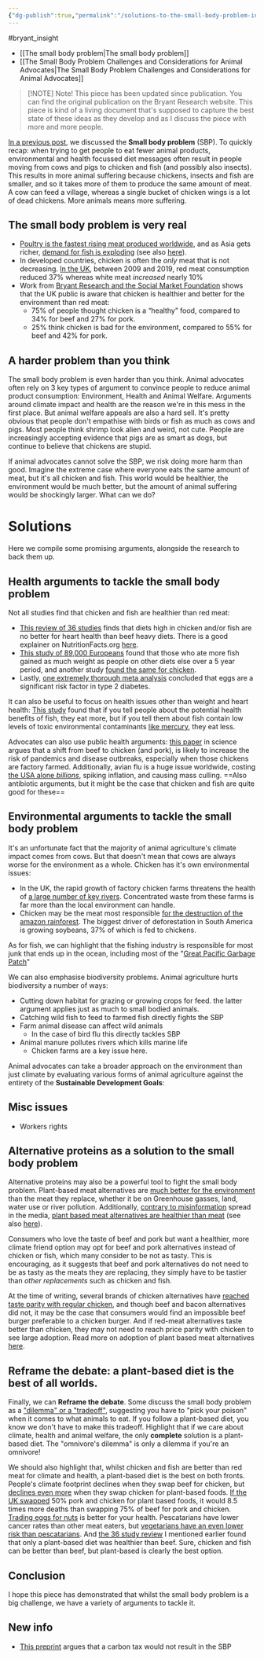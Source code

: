 ```yaml
---
{"dg-publish":true,"permalink":"/solutions-to-the-small-body-problem-insight-piece/","tags":["animal_feed","wild_animals - SE_asia"],"created":"2025-10-23T17:42:47.213+01:00","updated":"2025-10-23T19:20:34.079+01:00"}
---
```


#bryant_insight 

- [[The small body problem\|The small body problem]]
- [[The Small Body Problem Challenges and Considerations for Animal Advocates\|The Small Body Problem Challenges and Considerations for Animal Advocates]]

> [!NOTE] Note!
> This piece has been updated since publication. You can find the original publication on the Bryant Research website. This piece is kind of a living document that's supposed to capture the best state of these ideas as they develop and as I discuss the piece with more and more people. 



[In a previous post](https://bryantresearch.co.uk/insight-items/small-body-problem/), we discussed the **Small body problem** (SBP). To quickly recap: when trying to get people to eat fewer animal products, environmental and health focussed diet messages often result in people moving from cows and pigs to chicken and fish (and possibly also insects). This results in more animal suffering because chickens, insects and fish are smaller, and so it takes more of them to produce the same amount of meat. A cow can feed a village, whereas a single bucket of chicken wings is a lot of dead chickens. More animals means more suffering. 

## The small body problem is very real
- [Poultry is the fastest rising meat produced worldwide](https://ourworldindata.org/meat-production), and as Asia gets richer, [demand for fish is exploding](https://www.rsis.edu.sg/rsis-publication/rsis/growing-food-insecurity-asias-huge-appetite-for-fish-can-it-be-met/) (see also [here](https://gfi-apac.org/decoding-demand-the-appetite-for-alternative-proteins-in-southeast-asia/)). 
- In developed countries, chicken is often the *only* meat that is not decreasing. [In the UK](https://www.thelancet.com/journals/lanplh/article/PIIS2542-5196(21)00228-X/fulltext), between 2009 and 2019, red meat consumption reduced 37% whereas white meat *increased* nearly 10%
- Work from [Bryant Research and the Social Market Foundation](https://bryantresearch.co.uk/wp-content/uploads/2023/10/Chewing-It-Over.pdf) shows that the UK public is aware that chicken is healthier and better for the environment than red meat:
	- 75% of people thought chicken is a “healthy” food, compared to 34% for beef and 27% for pork.
	- 25% think chicken is bad for the environment, compared to 55% for beef and 42% for pork.
## A harder problem than you think
The small body problem is even harder than you think. Animal advocates often rely on 3 key types of argument to convince people to reduce animal product consumption: Environment, Health and Animal Welfare. Arguments around climate impact and health are the reason we're in this mess in the first place. But animal welfare appeals are also a hard sell. It's pretty obvious that people don't empathise with birds or fish as much as cows and pigs. Most people think shrimp look alien and weird, not cute. People are increasingly accepting evidence that pigs are as smart as dogs, but continue to believe that chickens are stupid.

If animal advocates cannot solve the SBP, we risk doing more harm than good. Imagine the extreme case where everyone eats the same amount of meat, but it's all chicken and fish. This world would be healthier, the environment would be much better, but the amount of animal suffering would be shockingly larger. What can we do?

# Solutions
Here we compile some promising arguments, alongside the research to back them up.

## Health arguments to tackle the small body problem

Not all studies find that chicken and fish are healthier than red meat: 
- [This review of 36 studies](https://pubmed.ncbi.nlm.nih.gov/30958719/) finds that diets high in chicken and/or fish are no better for heart health than beef heavy diets. There is a good explainer on NutritionFacts.org [here](https://nutritionfacts.org/video/switching-from-beef-to-chicken-fish-may-not-lower-cholesterol/). 
- [This study of 89,000 Europeans](https://www.cambridge.org/core/journals/british-journal-of-nutrition/article/fish-consumption-does-not-prevent-increase-in-waist-circumference-in-european-women-and-men/BDE1E00EA8566CA45C13AF93F6BC69F3) found that those who ate more fish gained as much weight as people on other diets else over a 5 year period, and another study [found the same for chicken](https://pubmed.ncbi.nlm.nih.gov/20592131/). 
- Lastly, [one extremely thorough meta analysis](https://link.springer.com/article/10.1007/s10654-017-0246-y) concluded that eggs are a significant risk factor in type 2 diabetes.

It can also be useful to focus on health issues other than weight and heart health: [This study](https://onlinelibrary.wiley.com/doi/abs/10.1111/j.1539-6924.2008.01075.x) found that if you tell people about the potential health benefits of fish, they eat more, but if you tell them about fish contain low levels of toxic environmental contaminants [like mercury](https://en.wikipedia.org/wiki/Mercury_in_fish#Health_effects_and_outcomes), they eat less.

Advocates can also use public health arguments: [this paper](https://www.science.org/doi/10.1126/sciadv.add6681) in science argues that a shift from beef to chicken (and pork), is likely to increase the risk of pandemics and disease outbreaks, especially when those chickens are factory farmed. Additionally, avian flu is a huge issue worldwide, costing [the USA alone *billions*](https://www.fairr.org/resources/reports/industry-reinfected-avian-flu), spiking inflation, and causing mass culling. ==Also antibiotic arguments, but it might be the case that chicken and fish are quite good for these==

## Environmental arguments to tackle the small body problem
It's an unfortunate fact that the majority of animal agriculture's climate impact comes from cows. But that doesn't mean that cows are always worse for the environment as a whole. Chicken has it's own environmental issues:

- In the UK, the rapid growth of factory chicken farms threatens the health of [a large number of key rivers](https://www.soilassociation.org/news/2024/march/12/the-uk-rivers-at-risk-from-chicken-industry-boom-2/). Concentrated waste from these farms is far more than the local environment can handle.
- Chicken may be the meat most responsible [for the destruction of the amazon rainforest](https://ourworldindata.org/drivers-of-deforestation#is-our-appetite-for-soy-driving-deforestation-in-the-amazon). The biggest driver of deforestation in South America is growing soybeans, 37% of which is fed to chickens.

As for fish, we can highlight that the fishing industry is responsible for most junk that ends up in the ocean, including most of the "[Great Pacific Garbage Patch](https://ourworldindata.org/plastic-great-pacific-garbage)"

We can also emphasise biodiversity problems. Animal agriculture hurts biodiversity a number of ways:
- Cutting down habitat for grazing or growing crops for feed. the latter argument applies just as much to small bodied animals.
- Catching wild fish to feed to farmed fish directly fights the SBP
- Farm animal disease can affect wild animals
	- In the case of bird flu this directly tackles SBP
- Animal manure pollutes rivers which kills marine life
	- Chicken farms are a key issue here.

Animal advocates can take a broader approach on the environment than just climate by evaluating various forms of animal agriculture against the entirety of the **Sustainable Development Goals**:

## Misc issues
- Workers rights
## Alternative proteins as a solution to the small body problem
Alternative proteins may also be a powerful tool to fight the small body problem. Plant-based meat alternatives are [much better for the environment](2021](https://gfi.org/wp-content/uploads/2021/02/GFI-Plant-Based-Meat-Fact-Sheet_Environmental-Comparison.pdf)) than the meat they replace, whether it be on Greenhouse gasses, land, water use or river pollution. Additionally, [contrary to misinformation](https://bryantresearch.co.uk/insight-items/ultra-processed-myth/) spread in the media, [plant based meat alternatives are healthier than meat](https://academic.oup.com/nutritionreviews/advance-article/doi/10.1093/nutrit/nuae031/7656938) (see also [here](https://bryantresearch.co.uk/insight-items/plant-based-animal-product-alternatives-healthier/)).

Consumers who love the taste of beef and pork but want a healthier, more climate friend option may opt for beef and pork alternatives instead of chicken or fish, which many consider to be not as tasty. This is encouraging, as it suggests that beef and pork alternatives do not need to be as tasty as the meats they are replacing, they simply have to be tastier than *other replacements* such as chicken and fish. 

At the time of writing, several brands of chicken alternatives have [reached taste parity with regular chicken](https://www.nectar.org/research), and though beef and bacon alternatives did not, it may be the case that consumers would find an impossible beef burger preferable to a chicken burger. And if red-meat alternatives taste better than chicken, they may not need to reach price parity with chicken to see large adoption. Read more on adoption of plant based meat alternatives[ here](https://bryantresearch.co.uk/insight-items/importance-of-price-taste/).

## Reframe the debate: a plant-based diet is the best of all worlds.

Finally, we can **Reframe the debate**. Some discuss the small body problem as a ["dilemma" or a "tradeoff"](https://ourworldindata.org/what-are-the-trade-offs-between-animal-welfare-and-the-environmental-impact-of-meat), suggesting you have to "pick your poison" when it comes to what animals to eat. If you follow a plant-based diet, you know we don't have to make this tradeoff. Highlight that if we care about climate, health and animal welfare, the only **complete** solution is a plant-based diet. The "omnivore's dilemma" is only a dilemma if you're an omnivore!

We should also highlight that, whilst chicken and fish are better than red meat for climate and health, a plant-based diet is the best on both fronts. People's climate footprint declines when they swap beef for chicken, but [declines even more](https://www.thelancet.com/action/showPdf?pii=S2542-5196%2820%2930055-3) when they swap chicken for plant-based foods. [If the UK swapped](https://www.nature.com/articles/ejcn201234) 50% pork and chicken for plant based foods, it would 8.5 times more deaths than swapping 75% of beef for pork and chicken. [Trading eggs for nuts](https://bmcmedicine.biomedcentral.com/articles/10.1186/s12916-023-03093-1) is better for your health. Pescatarians have lower cancer rates than other meat eaters, but [vegetarians have an even lower risk than pescatarians](https://link.springer.com/article/10.1186/s12916-022-02256-w). And [the 36 study review](https://pubmed.ncbi.nlm.nih.gov/30958719/) I mentioned earlier found that only a plant-based diet was healthier than beef. Sure, chicken and fish can be better than beef, but plant-based is clearly the best option.

## Conclusion
I hope this piece has demonstrated that whilst the small body problem is a big challenge, we have a variety of arguments to tackle it. 

## New info
- [This preprint](https://forum.effectivealtruism.org/posts/KbREamTda2sZhKtTz/will-a-food-carbon-tax-lead-to-more-animals-being#comments) argues that a carbon tax would not result in the SBP